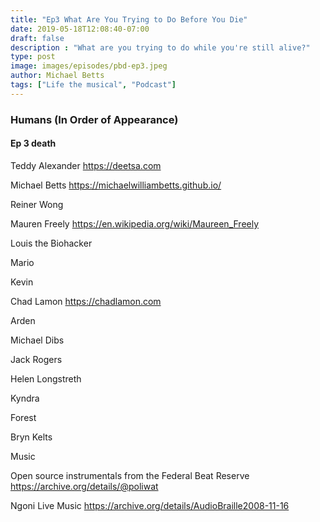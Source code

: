 ```yaml
---
title: "Ep3 What Are You Trying to Do Before You Die"
date: 2019-05-18T12:08:40-07:00
draft: false
description : "What are you trying to do while you're still alive?"
type: post
image: images/episodes/pbd-ep3.jpeg
author: Michael Betts
tags: ["Life the musical", "Podcast"]
---
```


<script src="https://www.buzzsprout.com/290452/1161344-ep3-what-are-you-trying-to-do-before-you-die.js?player=small" type="text/javascript" charset="utf-8"></script>

### Humans (In Order of Appearance)
#### Ep 3 death

Teddy Alexander
https://deetsa.com

Michael Betts
https://michaelwilliambetts.github.io/

Reiner Wong

Mauren Freely
https://en.wikipedia.org/wiki/Maureen_Freely

Louis the Biohacker

Mario

Kevin

Chad Lamon
https://chadlamon.com

Arden

Michael Dibs

Jack Rogers

Helen Longstreth

Kyndra

Forest

Bryn Kelts

Music

Open source instrumentals from the Federal Beat Reserve
https://archive.org/details/@poliwat

Ngoni Live Music
https://archive.org/details/AudioBraille2008-11-16
